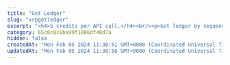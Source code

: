 ```yaml
---
title: "Get Ledger"
slug: "xrpgetledger"
excerpt: "<h4>5 credits per API call.</h4><br/><p>Get ledger by sequence.</p>"
category: 65c0c8c6ba99f1006df40d7a
hidden: false
createdAt: "Mon Feb 05 2024 11:38:51 GMT+0000 (Coordinated Universal Time)"
updatedAt: "Mon Feb 05 2024 11:38:58 GMT+0000 (Coordinated Universal Time)"
---
```

